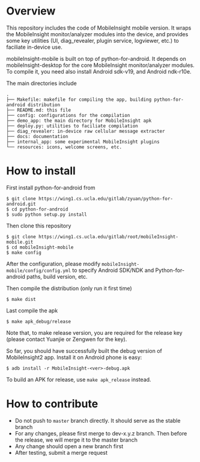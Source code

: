 # Overview #
This repository includes the code of MobileInsight mobile version. It wraps the MobileInsight monitor/analyzer modules into the device, and provides some key utilities (UI, diag_revealer, plugin service, logviewer, etc.) to faciliate in-device use. 

mobileInsight-mobile is built on top of python-for-android. It depends on mobileInsight-desktop for the core MobileInsight monitor/analyzer modules. To compile it, you need also install Android sdk-v19, and Android ndk-r10e. 

The main directories include

```
.
├── Makefile: makefile for compiling the app, building python-for-android distribution
├── README.md: this file
├── config: configurations for the compilation
├── demo_app: the main directory for MobileInsight apk
├── deploy.py: utilities to faciliate compilation
├── diag_revealer: in-device raw cellular message extracter
├── docs: documentation
├── internal_app: some experimental MobileInsight plugins
└── resources: icons, welcome screens, etc.
```


# How to install #

First install python-for-android from

```shell
$ git clone https://wing1.cs.ucla.edu/gitlab/zyuan/python-for-android.git
$ cd python-for-android
$ sudo python setup.py install
```

Then clone this repository

```shell
$ git clone https://wing1.cs.ucla.edu/gitlab/root/mobileInsight-mobile.git
$ cd mobileInsight-mobile
$ make config
```
After the configuration, please modify `mobileInsight-mobile/config/config.yml` to specify Android SDK/NDK and Python-for-android paths, build version, etc. 

Then compile the distribution (only run it first time)

```shell
$ make dist
```

Last compile the apk

```shell
$ make apk_debug/release
```

Note that, to make release version, you are required for the release key (please contact Yuanjie or Zengwen for the key).

So far, you should have successfully built the debug version of MobileInsight2 app. Install it on Android phone is easy:

```shell
$ adb install -r MobileInsight-<ver>-debug.apk
```

To build an APK for release, use `make apk_release` instead.

# How to contribute #

+ Do not push to `master` branch directly. It should serve as the stable branch
+ For any changes, please first merge to dev-x.y.z branch. Then before the release, we will merge it to the master branch 
+ Any change should open a new branch first
+ After testing, submit a merge request
